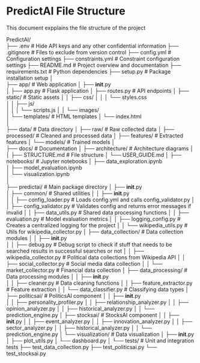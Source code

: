 # PredictAI File Structure
This document expplains the file structure of the project

PredictAI/      
├── .env                                # Hide API keys and any other confidential information
├── .gitignore                          # Files to exclude from version control
├── config.yml                          # Configuration settings
├── constraints.yml                          # Constraint configuration settings
├── README.md                           # Project overview and documentation
├── requirements.txt                    # Python dependencies
├── setup.py                            # Package installation setup
│       
├── app/                                # Web application
│   ├── __init__.py     
│   ├── app.py                          # Flask application
│   ├── routes.py                       # API endpoints
│   ├── static/                         # Static assets
│   │   ├── css/ 
│   │   │   └── styles.css       
│   │   ├── js/  
│   │   │   └── scripts.js
│   │   └── images/     
│   └── templates/                      # HTML templates
│       └── index.html      
│       
├── data/                               # Data directory
│   ├── raw/                            # Raw collected data
│   ├── processed/                      # Cleaned and processed data
│   ├── features/                       # Extracted features
│   └── models/                         # Trained models
│       
├── docs/                               # Documentation
│   ├── architecture/                   # Architecture diagrams
│   │   ├── STRUCTURE.md                # File structure
│   └── USER_GUIDE.md
│
├── notebooks/                          # Jupyter notebooks
│   ├── data_exploration.ipynb      
│   ├── model_evaluation.ipynb      
│   └── visualization.ipynb     
│       
├── predictai/                          # Main package directory
│   ├── __init__.py     
│   ├── common/                         # Shared utilities
│   │   ├── __init__.py     
│   │   ├── config_loader.py            # Loads config.yml and calls config_validator.py
│   │   ├── config_validator.py         # Validates config and returns error messages if invalid
│   │   ├── data_utils.py               # Shared data processing functions
│   │   ├── evaluation.py               # Model evaluation metrics
│   │   ├── logging_config.py           # Creates a centralized logging for the project
│   │   └── wikipedia_utils.py          # Utils for wikipedia_collector.py
│   ├── data_collection/                # Data collection modules
│   │   ├── __init__.py     
│   │   ├── debug.py                    # Debug script to check if stuff that needs to be searched results in successful searches or not
│   │   ├── wikipedia_collector.py      # Political data collections from Wikipedia API
│   │   ├── social_collector.py         # Social media data collection
│   │   └── market_collector.py         # Financial data collection
│   ├── data_processing/                # Data processing modules
│   │   ├── __init__.py     
│   │   ├── cleaner.py                  # Data cleaning functions
│   │   ├── feature_extractor.py        # Feature extraction 
│   │   └── data_classifier.py          # Classifying data types
│   ├── politicsai/                     # PoliticsAI component
│   │   ├── __init__.py     
│   │   ├── personality_profiler.py
│   │   ├── relationship_analyzer.py
│   │   ├── opinion_analyzer.py
│   │   ├── historical_analyzer.py
│   │   └── prediction_engine.py
│   ├── stocksai/                       # StocksAI component
│   │   ├── __init__.py
│   │   ├── event_analyzer.py
│   │   ├── innovation_analyzer.py
│   │   ├── sector_analyzer.py
│   │   ├── historical_analyzer.py
│   │   └── prediction_engine.py
│   └── visualization/                  # Data visualization
│       ├── __init__.py
│       ├── plot_utils.py
│       └── dashboard.py
│
└── tests/                              # Unit and integration tests
    ├── test_data_collection.py
    ├── test_politicsai.py
    └── test_stocksai.py